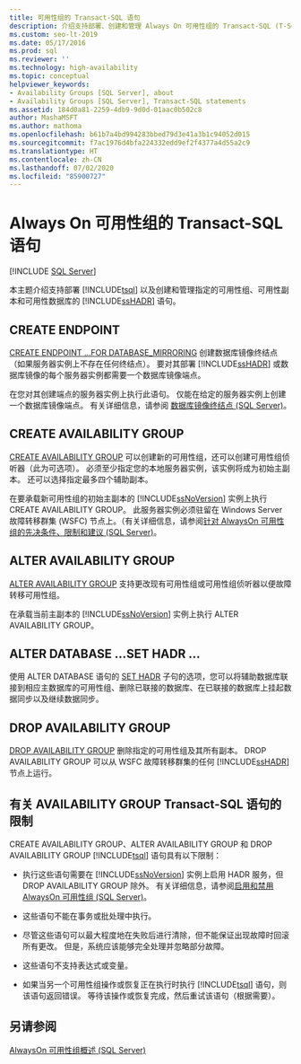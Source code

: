 ```yaml
---
title: 可用性组的 Transact-SQL 语句
description: 介绍支持部署、创建和管理 Always On 可用性组的 Transact-SQL (T-SQL) 语句。
ms.custom: seo-lt-2019
ms.date: 05/17/2016
ms.prod: sql
ms.reviewer: ''
ms.technology: high-availability
ms.topic: conceptual
helpviewer_keywords:
- Availability Groups [SQL Server], about
- Availability Groups [SQL Server], Transact-SQL statements
ms.assetid: 184d0a81-2259-4db9-9d0d-01aac0b502c8
author: MashaMSFT
ms.author: mathoma
ms.openlocfilehash: b61b7a4bd994283bbed79d3e41a3b1c94052d015
ms.sourcegitcommit: f7ac1976d4bfa224332edd9ef2f4377a4d55a2c9
ms.translationtype: HT
ms.contentlocale: zh-CN
ms.lasthandoff: 07/02/2020
ms.locfileid: "85900727"
---
```

# <a name="transact-sql-statements-for-always-on-availability-groups"></a>Always On 可用性组的 Transact-SQL 语句
[!INCLUDE [SQL Server](../../../includes/applies-to-version/sqlserver.md)]

  本主题介绍支持部署 [!INCLUDE[tsql](../../../includes/tsql-md.md)] 以及创建和管理指定的可用性组、可用性副本和可用性数据库的 [!INCLUDE[ssHADR](../../../includes/sshadr-md.md)] 语句。  
  
 
##  <a name="create-endpoint"></a><a name="CreateEndpoint"></a> CREATE ENDPOINT  
 [CREATE ENDPOINT ...FOR DATABASE_MIRRORING](../../../t-sql/statements/create-endpoint-transact-sql.md) 创建数据库镜像终结点（如果服务器实例上不存在任何终结点）。 要对其部署 [!INCLUDE[ssHADR](../../../includes/sshadr-md.md)] 或数据库镜像的每个服务器实例都需要一个数据库镜像端点。  
  
 在您对其创建端点的服务器实例上执行此语句。 仅能在给定的服务器实例上创建一个数据库镜像端点。 有关详细信息，请参阅 [数据库镜像终结点 (SQL Server)](../../../database-engine/database-mirroring/the-database-mirroring-endpoint-sql-server.md)。  
  
##  <a name="create-availability-group"></a><a name="CreateAG"></a> CREATE AVAILABILITY GROUP  
 [CREATE AVAILABILITY GROUP](../../../t-sql/statements/create-availability-group-transact-sql.md) 可以创建新的可用性组，还可以创建可用性组侦听器（此为可选项）。 必须至少指定您的本地服务器实例，该实例将成为初始主副本。 还可以选择指定最多四个辅助副本。  
  
 在要承载新可用性组的初始主副本的 [!INCLUDE[ssNoVersion](../../../includes/ssnoversion-md.md)] 实例上执行 CREATE AVAILABILITY GROUP。 此服务器实例必须驻留在 Windows Server 故障转移群集 (WSFC) 节点上。（有关详细信息，请参阅[针对 AlwaysOn 可用性组的先决条件、限制和建议 (SQL Server)](../../../database-engine/availability-groups/windows/prereqs-restrictions-recommendations-always-on-availability.md)。  
  
##  <a name="alter-availability-group"></a><a name="AlterAG"></a> ALTER AVAILABILITY GROUP  
 [ALTER AVAILABILITY GROUP](../../../t-sql/statements/alter-availability-group-transact-sql.md) 支持更改现有可用性组或可用性组侦听器以便故障转移可用性组。  
  
 在承载当前主副本的 [!INCLUDE[ssNoVersion](../../../includes/ssnoversion-md.md)] 实例上执行 ALTER AVAILABILITY GROUP。  
  
##  <a name="alter-database--set-hadr-"></a><a name="AlterDb"></a> ALTER DATABASE ...SET HADR ...  
 使用 ALTER DATABASE 语句的 [SET HADR](../../../t-sql/statements/alter-database-transact-sql-set-hadr.md) 子句的选项，您可以将辅助数据库联接到相应主数据库的可用性组、删除已联接的数据库、在已联接的数据库上挂起数据同步以及继续数据同步。  
  
##  <a name="drop-availability-group"></a><a name="DropAG"></a> DROP AVAILABILITY GROUP  
 [DROP AVAILABILITY GROUP](../../../t-sql/statements/drop-availability-group-transact-sql.md) 删除指定的可用性组及其所有副本。 DROP AVAILABILITY GROUP 可以从 WSFC 故障转移群集的任何 [!INCLUDE[ssHADR](../../../includes/sshadr-md.md)] 节点上运行。  
  
##  <a name="restrictions-on-the-availability-group-transact-sql-statements"></a><a name="Restrictions"></a> 有关 AVAILABILITY GROUP Transact-SQL 语句的限制  
 CREATE AVAILABILITY GROUP、ALTER AVAILABILITY GROUP 和 DROP AVAILABILITY GROUP [!INCLUDE[tsql](../../../includes/tsql-md.md)] 语句具有以下限制：  
  
-   执行这些语句需要在 [!INCLUDE[ssNoVersion](../../../includes/ssnoversion-md.md)] 实例上启用 HADR 服务，但 DROP AVAILABILITY GROUP 除外。 有关详细信息，请参阅[启用和禁用 AlwaysOn 可用性组 (SQL Server)](../../../database-engine/availability-groups/windows/enable-and-disable-always-on-availability-groups-sql-server.md)。  
  
-   这些语句不能在事务或批处理中执行。  
  
-   尽管这些语句可以最大程度地在失败后进行清除，但不能保证出现故障时回滚所有更改。 但是，系统应该能够完全处理并忽略部分故障。  
  
-   这些语句不支持表达式或变量。  
  
-   如果当另一个可用性组操作或恢复正在执行时执行 [!INCLUDE[tsql](../../../includes/tsql-md.md)] 语句，则该语句返回错误。 等待该操作或恢复完成，然后重试该语句（根据需要）。  
  
## <a name="see-also"></a>另请参阅  
 [AlwaysOn 可用性组概述 (SQL Server)](../../../database-engine/availability-groups/windows/overview-of-always-on-availability-groups-sql-server.md)  
  
  
